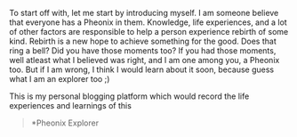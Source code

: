To start off with, let me start by introducing myself. I am someone believe that everyone has a Pheonix in them. Knowledge, life experiences, and a lot of other factors are responsible to help a person experience rebirth of some kind. Rebirth is a new hope to achieve something for the good. Does that ring a bell? Did you have those moments too? If you had those moments, well atleast what I believed was right, and I am one among you, a Pheonix too. But if I am wrong, I think I would learn about it soon, because guess what I am an explorer too ;) 

This is my personal blogging platform which would record the life experiences and learnings of this 

 > 
 > \*Pheonix Explorer
